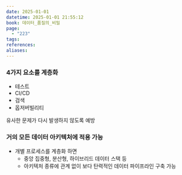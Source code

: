 ```yaml
---
date: 2025-01-01
datetime: 2025-01-01 21:55:12
book: 데이터_품질의_비밀
page:
  - "223"
tags: 
references: 
aliases:
---
```

### 4가지 요소를 계층화
- 테스트
- CI/CD
- 검색
- 옵저버빌리티

유사한 문제가 다시 발생하지 않도록 예방

### 거의 모든 데이터 아키텍처에 적용 가능
- 개별 프로세스를 계층화 하면
	- 중앙 집중형, 분산형, 하이브리드 데이터 스택 등
	- 아키텍처 종류에 관계 없이 보다 탄력적인 데이터 파이프라인 구축 가능
